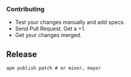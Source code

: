 ### Contributing

- Test your changes manually and add specs.
- Send Pull Request. Get a +1.
- Get your changes merged.

## Release

```shell
apm publish patch # or minor, mayor
```
